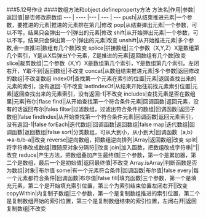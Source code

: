 ###5.12号作业
####数组方法和object.defineproperty方法
方法名|作用|参数|返回值|是否修改原数组
--- | ---- |--- | --- | ---
push|从结束推进元素|一个参数，要推进的元素|推进的元素排在第几|修改
pop|从结束弹出元素|一个参数，可以不写，结果只会弹出一个|弹出的元素|修改
shift|从开始弹出元素|一个参数，可以不写，结果只会弹出第一个|弹出的元素|改变
unshift|从开始推进元素|多个参数,会一直推进|数组有几个数|改变
splice|拼接数组|三个参数（X,Y,Z）X是数组第几个索引，Y是从X后弹出Y个元素，Z是推进的元素|返回数组有几个数|改变
slice|裁剪数组|二个参数（X,Y）X是数组第几个索引，Y是数组第几个索引。左闭右开，Y取不到|返回数组|不改变
concat|从数组结束推进元素|多个参数|返回修改的数组|不改变数组
indexOf|查找第一个元素在索引的位置|元素|返回查找出来的元素的索引，没有返回-1|不改变
lastIndexOf|从结束开始往前找元素索引位置|元素|返回查找出来的元素索引，没有返回-1|不改变
includes|查找元素是否在数组里|元素|布尔|flase
find||从开始查找第一个符合条件元素|回调函数|返回元素，没有的话返回布尔|fales
filter|过滤数组，过滤出符合条件的数组|回调函数|返回子数组|false
findIndex|从开始查找第一个符合条件元素|回调函数|返回元素索引，没有返回-1|false
forEach|迭代数组|回调函数|返回数组|false
map|迭代数组|回调函数|返回数组|false
sort|分类数组，可从大到小，从小到大|回调函数（a,b）=>a-b/b-a||改变
reverse|逆向数组，把数组逆向排列|Array|返回数组|改变
split|将字符串改成数组|跟随原对象分隔符||改变
join|加入函数，把数组改成字符串|‘’||改变
reduce|产生方法，把数组叠加产生最终值|三个参数，第一个是累加器，第二个是数组，最后一个是初始值|返回最终值|不改变
Array.isArray|判断函数是否为数组|对象||布尔值
some|有一个元素符合条件|回调函数|布尔值|false
every|每一个元素都符合条件|回调函数|布尔值|false
fill|填充函数|三个参数，第一个是填充元素，第二个是开始填充索引位置，第三个为索引结束位置左闭右开||改变
copyWithin|内复制子数组|三个参数，第一个是复制数组推进的索引位置，第二个是复制数组开始的索引位置，第三个是复制数组结束的索引位置，左闭右开|返回复制数组|不改变

